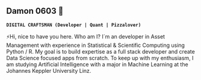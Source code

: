 ## Damon 0603 🐳

**`DIGITAL CRAFTSMAN (Developer | Quant | Pizzalover)`**

⚡Hi, nice to have you here. Who am I? I´m an developer in Asset Management with experience in 
Statistical & Scientific Computing using Python / R. My goal is to build expertise as a full stack developer and create Data Science focused apps from scratch.
To keep up with my enthusiasm, I am studying Artificial Intelligence with a major in Machine Learning at the Johannes Keppler University Linz.

